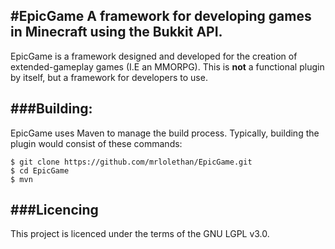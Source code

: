 #EpicGame
 A framework for developing games in Minecraft using the Bukkit API.
----------

EpicGame is a framework designed and developed for the creation of extended-gameplay games (I.E an MMORPG). This is **not** a functional plugin by itself, but a framework for developers to use.

###Building:
----------
EpicGame uses Maven to manage the build process. Typically, building the plugin would consist of these commands:

```
$ git clone https://github.com/mrlolethan/EpicGame.git
$ cd EpicGame
$ mvn
```

###Licencing
----------
This project is licenced under the terms of the GNU LGPL v3.0.